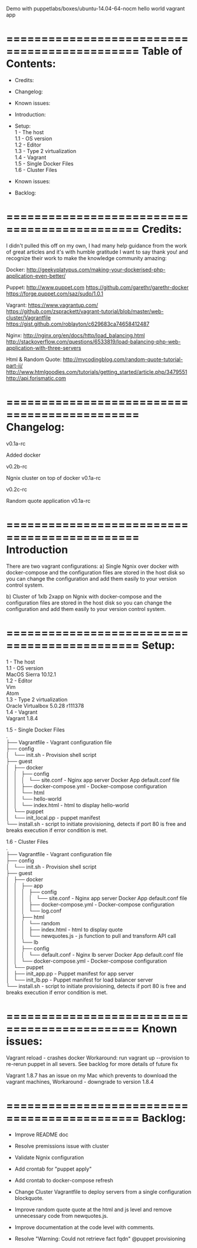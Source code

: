 Demo with puppetlabs/boxes/ubuntu-14.04-64-nocm hello world vagrant app

=============================================
Table of Contents:
=============================================

- Credits:<br />
- Changelog:<br />
- Known issues:<br />
- Introduction:<br />
- Setup:<br />
1 - The host<br />
  1.1 - OS version<br />
  1.2 - Editor<br />
  1.3 - Type 2 virtualization<br />
  1.4 - Vagrant<br />
  1.5 - Single Docker Files<br />
  1.6 - Cluster Files<br />

- Known issues:<br />
- Backlog:

=============================================
Credits:
=============================================

I didn't pulled this off on my own, I had many help guidance
from the work of great articles and it's with humble gratitude
I want to say thank you! and recognize their work to make the
knowledge community amazing:

Docker:
http://geekyplatypus.com/making-your-dockerised-php-application-even-better/

Puppet:
http://www.puppet.com
https://github.com/garethr/garethr-docker
https://forge.puppet.com/saz/sudo/1.0.1

Vagrant:
https://www.vagrantup.com/
https://github.com/zsprackett/vagrant-tutorial/blob/master/web-cluster/Vagrantfile
https://gist.github.com/roblayton/c629683ca74658412487

Nginx:
http://nginx.org/en/docs/http/load_balancing.html
http://stackoverflow.com/questions/6533819/load-balancing-php-web-application-with-three-servers

Html & Random Quote:
http://mycodingblog.com/random-quote-tutorial-part-ii/
http://www.htmlgoodies.com/tutorials/getting_started/article.php/3479551
http://api.forismatic.com

=============================================
Changelog:
=============================================
v0.1a-rc

Added docker

v0.2b-rc

Ngnix cluster on top of docker v0.1a-rc

v0.2c-rc

Random quote application v0.1a-rc

=============================================
Introduction
=============================================

There are two vagrant configurations:
a) Single Ngnix over docker with docker-compose and the configuration files
are stored in the host disk so you can change the configuration and add them
easily to your version control system.

b) Cluster of 1xlb 2xapp on Ngnix with docker-compose and the configuration files
are stored in the host disk so you can change the configuration and add them
easily to your version control system.

=============================================
Setup:
=============================================

1 - The host<br />
  1.1 - OS version<br />
    MacOS Sierra 10.12.1<br />
  1.2 - Editor<br />
    Vim<br />
    Atom<br />
  1.3 - Type 2 virtualization<br />
    Oracle Virtualbox 5.0.28 r111378<br />
  1.4 - Vagrant<br />
    Vagrant 1.8.4<br />

  1.5 - Single Docker Files<br />
  .<br />
  ├── Vagrantfile - Vagrant configuration file<br />
  ├── config<br />
  │   └── init.sh - Provision shell script<br />
  ├── guest<br />
  │   ├── docker<br />
  │   │   ├── config<br />
  │   │   │   └── site.conf - Nginx app server Docker App default.conf file<br />
  │   │   ├── docker-compose.yml - Docker-compose configuration<br />
  │   │   └── html<br />
  │   │       └── hello-world<br />
  │   │           └── index.html - html to display hello-world<br />
  │   └── puppet<br />
  │       └── init_local.pp - puppet manifest<br />
  └── install.sh - script to initiate provisioning, detects if port 80 is free and<br />
                  breaks execution if error condition is met.<br />

  1.6 - Cluster Files<br />
.<br />
├── Vagrantfile  - Vagrant configuration file<br />
├── config<br />
│   └── init.sh - Provision shell script<br />
├── guest<br />
│   ├── docker<br />
│   │   ├── app<br />
│   │   │   ├── config<br />
│   │   │   │   └── site.conf - Nginx app server Docker App default.conf file<br />
│   │   │   ├── docker-compose.yml - Docker-compose configuration<br />
│   │   │   └── log.conf<br />
│   │   ├── html<br />
│   │   │   └── random<br />
│   │   │       ├── index.html - html to display quote<br />
│   │   │       └── newquotes.js - js function to pull and transform API call<br />
│   │   └── lb<br />
│   │       ├── config<br />
│   │       │   └── default.conf - Nginx lb server Docker App default.conf file<br />
│   │       └── docker-compose.yml - Docker-compose configuration<br />
│   └── puppet<br />
│       ├── init_app.pp - Puppet manifest for app server<br />
│       └── init_lb.pp - Puppet manifest for load balancer server<br />
└── install.sh - script to initiate provisioning, detects if port 80 is free and<br />
                breaks execution if error condition is met.


=============================================
Known issues:
=============================================

Vagrant reload - crashes docker 
Workaround: run vagrant up --provision to re-rerun puppet in all severs. See backlog for more details of future fix

Vagrant 1.8.7 has an issue on my Mac which prevents to download the vagrant machines,
Workaround - downgrade to version 1.8.4

=============================================
Backlog:
=============================================

- Improve README doc

- Resolve premissions issue with cluster

- Validate Ngnix configuration

- Add crontab for "puppet apply"

- Add crontab to docker-compose refresh

- Change Cluster Vagrantfile to deploy servers from a single configuration blockquote.

- Improve random quote quote at the html and js level and remove unnecessary code
from newquotes.js.

- Improve documentation at the code level with comments.

- Resolve "Warning: Could not retrieve fact fqdn" @puppet provisioning

